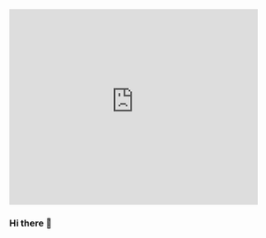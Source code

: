 <iframe src="https://assets.pinterest.com/ext/embed.html?id=515310382374490235" height="354" width="450" frameborder="0" scrolling="no" ></iframe>

### Hi there 👋

<!--
**Yash-Kalekar/Yash-Kalekar** is a ✨ _special_ ✨ repository because its `README.md` (this file) appears on your GitHub profile.

Here are some ideas to get you started:

- 🔭 I’m currently working on ...
- 🌱 I’m currently learning ...
- 👯 I’m looking to collaborate on ...
- 🤔 I’m looking for help with ...
- 💬 Ask me about ...
- 📫 How to reach me: ...
- 😄 Pronouns: ...
- ⚡ Fun fact: ...
-->
